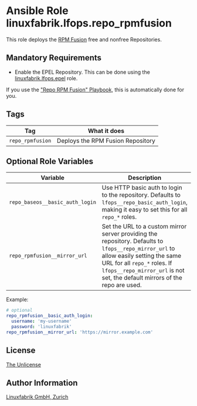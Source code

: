 # Ansible Role linuxfabrik.lfops.repo_rpmfusion

This role deploys the [RPM Fusion](https://rpmfusion.org/RPM%20Fusion) free and nonfree Repositories.


## Mandatory Requirements

* Enable the EPEL Repository. This can be done using the [linuxfabrik.lfops.epel](https://github.com/Linuxfabrik/lfops/tree/main/roles/epel) role.

If you use the ["Repo RPM Fusion" Playbook](https://github.com/Linuxfabrik/lfops/blob/main/playbooks/repo_rpmfusion.yml), this is automatically done for you.


## Tags

| Tag                  | What it does                         |
| ---                  | ------------                         |
| `repo_rpmfusion`     | Deploys the RPM Fusion Repository    |


## Optional Role Variables

| Variable | Description | Default Value |
| -------- | ----------- | ------------- |
| `repo_baseos__basic_auth_login` | Use HTTP basic auth to login to the repository. Defaults to `lfops__repo_basic_auth_login`, making it easy to set this for all `repo_*` roles. | `{{ lfops__repo_basic_auth_login \| default("") }}` |
| `repo_rpmfusion__mirror_url` | Set the URL to a custom mirror server providing the repository. Defaults to `lfops__repo_mirror_url` to allow easily setting the same URL for all `repo_*` roles. If `lfops__repo_mirror_url` is not set, the default mirrors of the repo are used. | `'{{ lfops__repo_mirror_url | default("") }}'` |

Example:
```yaml
# optional
repo_rpmfusion__basic_auth_login:
  username: 'my-username'
  password: 'linuxfabrik'
repo_rpmfusion__mirror_url: 'https://mirror.example.com'
```


## License

[The Unlicense](https://unlicense.org/)


## Author Information

[Linuxfabrik GmbH, Zurich](https://www.linuxfabrik.ch)
